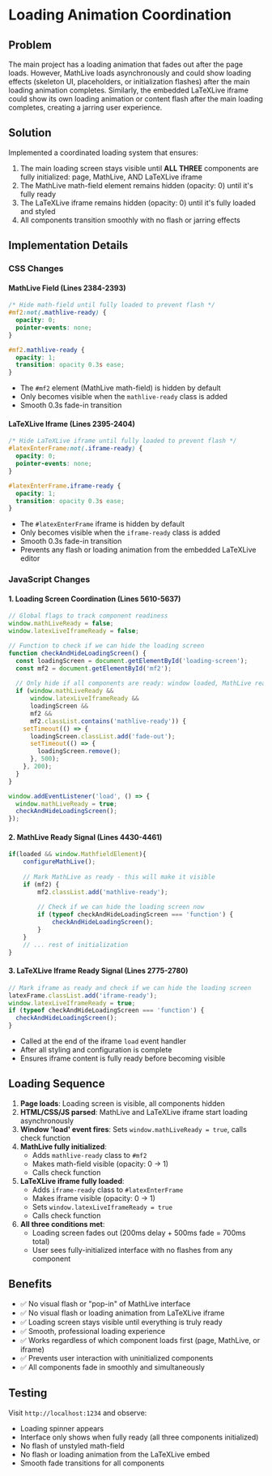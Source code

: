 # Loading Animation Coordination

## Problem
The main project has a loading animation that fades out after the page loads. However, MathLive loads asynchronously and could show loading effects (skeleton UI, placeholders, or initialization flashes) after the main loading animation completes. Similarly, the embedded LaTeXLive iframe could show its own loading animation or content flash after the main loading completes, creating a jarring user experience.

## Solution
Implemented a coordinated loading system that ensures:
1. The main loading screen stays visible until **ALL THREE** components are fully initialized: page, MathLive, AND LaTeXLive iframe
2. The MathLive math-field element remains hidden (opacity: 0) until it's fully ready
3. The LaTeXLive iframe remains hidden (opacity: 0) until it's fully loaded and styled
4. All components transition smoothly with no flash or jarring effects

## Implementation Details

### CSS Changes

#### MathLive Field (Lines 2384-2393)
```css
/* Hide math-field until fully loaded to prevent flash */
#mf2:not(.mathlive-ready) {
  opacity: 0;
  pointer-events: none;
}

#mf2.mathlive-ready {
  opacity: 1;
  transition: opacity 0.3s ease;
}
```
- The `#mf2` element (MathLive math-field) is hidden by default
- Only becomes visible when the `mathlive-ready` class is added
- Smooth 0.3s fade-in transition

#### LaTeXLive Iframe (Lines 2395-2404)
```css
/* Hide LaTeXLive iframe until fully loaded to prevent flash */
#latexEnterFrame:not(.iframe-ready) {
  opacity: 0;
  pointer-events: none;
}

#latexEnterFrame.iframe-ready {
  opacity: 1;
  transition: opacity 0.3s ease;
}
```
- The `#latexEnterFrame` iframe is hidden by default
- Only becomes visible when the `iframe-ready` class is added
- Smooth 0.3s fade-in transition
- Prevents any flash or loading animation from the embedded LaTeXLive editor

### JavaScript Changes

#### 1. Loading Screen Coordination (Lines 5610-5637)
```javascript
// Global flags to track component readiness
window.mathLiveReady = false;
window.latexLiveIframeReady = false;

// Function to check if we can hide the loading screen
function checkAndHideLoadingScreen() {
  const loadingScreen = document.getElementById('loading-screen');
  const mf2 = document.getElementById('mf2');
  
  // Only hide if all components are ready: window loaded, MathLive ready, AND LaTeXLive iframe ready
  if (window.mathLiveReady && 
      window.latexLiveIframeReady && 
      loadingScreen && 
      mf2 && 
      mf2.classList.contains('mathlive-ready')) {
    setTimeout(() => {
      loadingScreen.classList.add('fade-out');
      setTimeout(() => {
        loadingScreen.remove();
      }, 500);
    }, 200);
  }
}

window.addEventListener('load', () => {
  window.mathLiveReady = true;
  checkAndHideLoadingScreen();
});
```

#### 2. MathLive Ready Signal (Lines 4430-4461)
```javascript
if(loaded && window.MathfieldElement){
    configureMathLive();
    
    // Mark MathLive as ready - this will make it visible
    if (mf2) {
        mf2.classList.add('mathlive-ready');
        
        // Check if we can hide the loading screen now
        if (typeof checkAndHideLoadingScreen === 'function') {
            checkAndHideLoadingScreen();
        }
    }
    // ... rest of initialization
}
```

#### 3. LaTeXLive Iframe Ready Signal (Lines 2775-2780)
```javascript
// Mark iframe as ready and check if we can hide the loading screen
latexFrame.classList.add('iframe-ready');
window.latexLiveIframeReady = true;
if (typeof checkAndHideLoadingScreen === 'function') {
  checkAndHideLoadingScreen();
}
```
- Called at the end of the iframe `load` event handler
- After all styling and configuration is complete
- Ensures iframe content is fully ready before becoming visible

## Loading Sequence

1. **Page loads**: Loading screen is visible, all components hidden
2. **HTML/CSS/JS parsed**: MathLive and LaTeXLive iframe start loading asynchronously
3. **Window 'load' event fires**: Sets `window.mathLiveReady = true`, calls check function
4. **MathLive fully initialized**: 
   - Adds `mathlive-ready` class to `#mf2`
   - Makes math-field visible (opacity: 0 → 1)
   - Calls check function
5. **LaTeXLive iframe fully loaded**:
   - Adds `iframe-ready` class to `#latexEnterFrame`
   - Makes iframe visible (opacity: 0 → 1)
   - Sets `window.latexLiveIframeReady = true`
   - Calls check function
6. **All three conditions met**: 
   - Loading screen fades out (200ms delay + 500ms fade = 700ms total)
   - User sees fully-initialized interface with no flashes from any component

## Benefits
- ✅ No visual flash or "pop-in" of MathLive interface
- ✅ No visual flash or loading animation from LaTeXLive iframe
- ✅ Loading screen stays visible until everything is truly ready
- ✅ Smooth, professional loading experience
- ✅ Works regardless of which component loads first (page, MathLive, or iframe)
- ✅ Prevents user interaction with uninitialized components
- ✅ All components fade in smoothly and simultaneously

## Testing
Visit `http://localhost:1234` and observe:
- Loading spinner appears
- Interface only shows when fully ready (all three components initialized)
- No flash of unstyled math-field
- No flash or loading animation from the LaTeXLive embed
- Smooth fade transitions for all components

